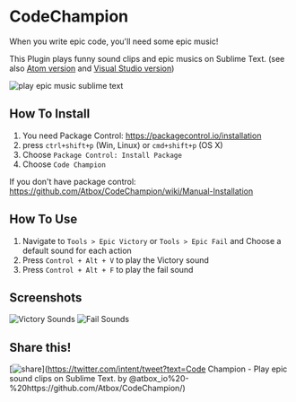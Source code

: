 # CodeChampion

When you write epic code, you'll need some epic music!

This Plugin plays funny sound clips and epic musics on Sublime Text. (see also [Atom version](https://github.com/Atbox/CodeChampion-Atom) and [Visual Studio version](https://github.com/Hameds/CodeChampion-VS))


![play epic music sublime text](https://lh3.googleusercontent.com/-kAfkrMEo2t4/Vu4cdKo7xvI/AAAAAAAACOg/23PD4yUbMaYI2IhS5SXTYbhjNbvEG2EMACCo/s598-Ic42/sublime-play-music.gif)



## How To Install
1. You need Package Control: https://packagecontrol.io/installation
2. press `ctrl+shift+p` (Win, Linux) or `cmd+shift+p` (OS X)
3. Choose `Package Control: Install Package`
4. Choose `Code Champion`

If you don't have package control:
https://github.com/Atbox/CodeChampion/wiki/Manual-Installation




## How To Use

1. Navigate to `Tools > Epic Victory` or `Tools > Epic Fail` and Choose a default sound for each action
2. Press `Control + Alt + V` to play the Victory sound
3. Press `Control + Alt + F` to play the fail sound


## Screenshots

![Victory Sounds](https://lh3.googleusercontent.com/-z_fsnrhsiN4/Vu_bkkbh6sI/AAAAAAAACPA/BTDPe51iWJga2YDj_PKzFoyAYq-IWdslwCCo/s676-Ic42/Screen%2BShot%2B2016-03-21%2Bat%2B4.00.22%2BPM.png)
![Fail Sounds](https://lh3.googleusercontent.com/-cYlcTYqBejY/Vu_bkdClpXI/AAAAAAAACO8/iuCSJ6qfvBQchM_H2iLvIsiMCY510W7swCCo/s631-Ic42/Screen%2BShot%2B2016-03-21%2Bat%2B4.00.38%2BPM.png)


## Share this!
[![share](https://static.addtoany.com/images/blog/tweet-button-2015.png)](https://twitter.com/intent/tweet?text=Code Champion - Play epic sound clips on Sublime Text. by @atbox_io%20-%20https://github.com/Atbox/CodeChampion/)
